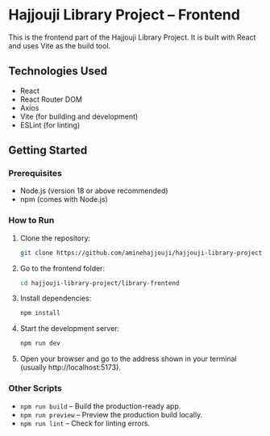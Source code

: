 # Hajjouji Library Project – Frontend

This is the frontend part of the Hajjouji Library Project. It is built with React and uses Vite as the build tool.

## Technologies Used

- React
- React Router DOM
- Axios
- Vite (for building and development)
- ESLint (for linting)

## Getting Started

### Prerequisites

- Node.js (version 18 or above recommended)
- npm (comes with Node.js)

### How to Run

1. Clone the repository:
    ```bash
    git clone https://github.com/aminehajjouji/hajjouji-library-project.git
    ```

2. Go to the frontend folder:
    ```bash
    cd hajjouji-library-project/library-frontend
    ```

3. Install dependencies:
    ```bash
    npm install
    ```

4. Start the development server:
    ```bash
    npm run dev
    ```

5. Open your browser and go to the address shown in your terminal (usually http://localhost:5173).

### Other Scripts

- `npm run build` – Build the production-ready app.
- `npm run preview` – Preview the production build locally.
- `npm run lint` – Check for linting errors.
